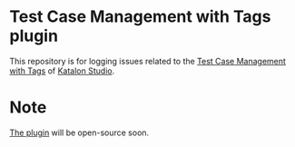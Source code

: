 # Test Case Management with Tags plugin
This repository is for logging issues related to the [Test Case Management with Tags](https://store.katalon.com/product/6) of [Katalon Studio](https://www.katalon.com).

# Note
[The plugin](https://store.katalon.com/product/6) will be open-source soon.
